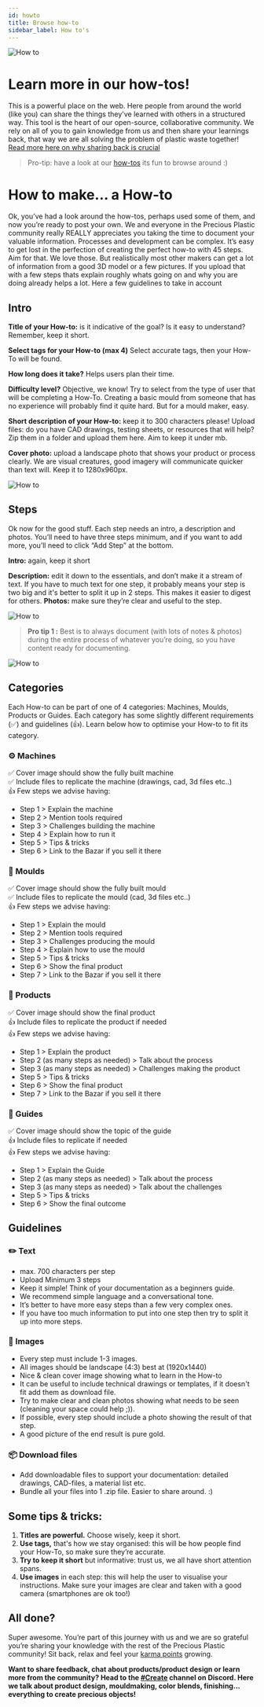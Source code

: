 ```yaml
---
id: howto
title: Browse how-to
sidebar_label: How to's
---
```


<style>
:root {
  --highlight: #ffe084;
  --links: rgb(131, 206, 235);
  --hover: rgb(131, 206, 235);
}
</style>


![How to](assets/create/howto2.png)

# Learn more in our how-tos!

This is a powerful place on the web. Here people from around the world (like you) can share the things they've learned with others in a structured way. This tool is the heart of our open-source, collaborative community. We rely on all of you to gain knowledge from us and then share your learnings back, that way we are all solving the problem of plastic waste together! [Read more here on why sharing back is crucial](https://community.preciousplastic.com/academy/universe/contribute)  

> Pro-tip: have a look at our [how-tos](https://community.preciousplastic.com/how-to) its fun to browse around :)

# How to make... a How-to
Ok, you’ve had a look around the how-tos, perhaps used some of them, and now you’re ready to post your own. We and everyone in the Precious Plastic community really REALLY appreciates you taking the time to document your valuable information. Processes and development can be complex. It’s easy to get lost in the perfection of creating the perfect how-to with 45 steps. Aim for that. We love those. But realistically most other makers can get a lot of information from a good 3D model or a few pictures. If you upload that with a few steps thats explain roughly whats going on and why you are doing already helps a lot. Here a few guidelines to take in account



 ## Intro
<b>Title of your How-to:</b> is it indicative of the goal? Is it easy to understand? Remember, keep it short.

<b>Select tags for your How-to (max 4)</b> Select accurate tags, then your How-To will be found.

<b>How long does it take?</b> Helps users plan their time.

<b>Difficulty level?</b> Objective, we know! Try to select from the type of user that will be completing a How-To. Creating a basic mould from someone that has no experience will probably find it quite hard. But for a mould maker, easy.

<b>Short description of your How-to:</b> keep it to 300 characters please!
Upload files: do you have CAD drawings, testing sheets, or resources that will help? Zip them in a folder and upload them here. Aim to keep it under mb.

<b>Cover photo:</b> upload a landscape photo that shows your product or process clearly. We are visual creatures, good imagery will communicate quicker than text will. Keep it to 1280x960px.

![How to](assets/create/how-to-title.jpg)

 ## Steps

Ok now for the good stuff. Each step needs an intro, a description and photos. You’ll need to have three steps minimum, and if you want to add more, you’ll need to click “Add Step” at the bottom.

<b>Intro:</b> again, keep it short

<b>Description:</b> edit it down to the essentials, and don’t make it a stream of text. If you have to much text for one step, it probably means your step is two big and it's better to split it up in 2 steps. This makes it easier to digest for others.
<b>Photos:</b> make sure they’re clear and useful to the step.

![How to](assets/create/how-to-step.jpg)


> __Pro tip 1 :__ Best is to always document (with lots of notes & photos) during the entire process of whatever you’re doing, so you have content ready for documenting.


![How to](assets/create/categories.jpg)

 ## Categories

Each How-to can be part of one of 4 categories: Machines, Moulds, Products or Guides. Each category has some slightly different requirements (✅) and guidelines (👍). Learn below how to optimise your How-to to fit its category.

 ### ⚙️ Machines
✅ Cover image should show the fully built machine<br>
✅ Include files to replicate the machine (drawings, cad, 3d files etc..)<br>
👍 Few steps we advise having:
- Step 1 > Explain the machine<br>
- Step 2 > Mention tools required<br>
- Step 3 > Challenges building the machine <br>
- Step 4 > Explain how to run it<br>
- Step 5 > Tips & tricks<br>
- Step 6 > Link to the Bazar if you sell it there<br>

 ### 💅 Moulds
✅ Cover image should show the fully built mould<br>
✅ Include files to replicate the mould (cad, 3d files etc..)<br>
👍 Few steps we advise having:
- Step 1 > Explain the mould<br>
- Step 2 > Mention tools required<br>
- Step 3 > Challenges producing the mould <br>
- Step 4 > Explain how to use the mould<br>
- Step 5 > Tips & tricks<br>
- Step 6 > Show the final product<br>
- Step 7 > Link to the Bazar if you sell it there<br>

 ### 🔫 Products
✅ Cover image should show the final product<br>
👍 Include files to replicate the product if needed<br>
👍 Few steps we advise having:
- Step 1 > Explain the product<br>
- Step 2 (as many steps as needed) > Talk about the process<br>
- Step 3 (as many steps as needed) > Challenges making the product<br>
- Step 5 > Tips & tricks<br>
- Step 6 > Show the final product<br>
- Step 7 > Link to the Bazar if you sell it there<br>

 ### 📖 Guides
✅ Cover image should show the topic of the guide<br>
👍 Include files to replicate if needed<br>
👍 Few steps we advise having:
- Step 1 > Explain the Guide<br>
- Step 2 (as many steps as needed) > Talk about the process<br>
- Step 3 (as many steps as needed) > Talk about the challenges<br>
- Step 5 > Tips & tricks<br>
- Step 6 > Show the final outcome<br>


 ## Guidelines

 ### ✏️ Text
- max. 700 characters per step
- Upload Minimum 3 steps
- Keep it simple! Think of your documentation as a beginners guide.
- We recommend simple language and a conversational tone.
- It’s better to have more easy steps than a few very complex ones.
- If you have too much information to put into one step then try to split it up into more steps.

 ### 📸 Images
- Every step must include 1-3 images.
- All images should be landscape (4:3) best at (1920x1440)
- Nice & clean cover image showing what to learn in the How-to
- It can be useful to include technical drawings or templates, if it doesn't fit add them as download file.
- Try to make clear and clean photos showing what needs to be seen (cleaning your space could help ;)).
- If possible, every step should include a photo showing the result of that step.
- A good picture of the end result is pure gold.


 ### 📦 Download files

- Add downloadable files to support your documentation: detailed drawings, CAD-files, a material list etc.
- Bundle all your files into 1 .zip file. Easier to share around. :)


 ## Some tips & tricks:

1. <b>Titles are powerful.</b> Choose wisely, keep it short.
2. <b>Use tags,</b> that's how we stay organised: this will be how people find your How-To, so make sure they’re accurate.
3. <b>Try to keep it short</b> but informative: trust us, we all have short attention spans.
4. <b>Use images</b> in each step: this will help the user to visualise your instructions. Make sure your images are clear and taken with a good camera (smartphones are ok too!)


 ## All done?

Super awesome. You’re part of this journey with us and we are so grateful you’re sharing your knowledge with the rest of the Precious Plastic community! Sit back, relax and feel your [karma points](https://community.preciousplastic.com/academy/universe/contribute#5-reasons-why-you-should-share-back) growing.

<b>Want to share feedback, chat about products/product design or learn more from the community? Head to the [#Create](https://discordapp.com/invite/yhmfzTZ) channel on Discord. Here we talk about product design, mouldmaking, color blends, finishing... everything to create precious objects!</b>
